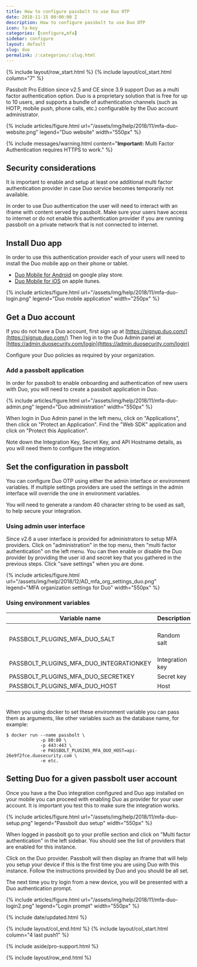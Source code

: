 ```yaml
---
title: How to configure passbolt to use Duo OTP
date: 2018-11-15 00:00:00 Z
description: How to configure passbolt to use Duo OTP
icon: fa-key
categories: [configure,mfa]
sidebar: configure
layout: default
slug: duo
permalink: /:categories/:slug.html
---
```


{% include layout/row_start.html %}
{% include layout/col_start.html column="7" %}

Passbolt Pro Edition since v2.5 and CE since 3.9 support Duo as a multi factor authentication option.
Duo is a proprietary solution that is free for up to 10 users, and supports a bundle
of authentication channels (such as HOTP, mobile push, phone calls, etc.) configurable
by the Duo account administrator.

{% include articles/figure.html
    url="/assets/img/help/2018/11/mfa-duo-website.png"
    legend="Duo website"
    width="550px"
%}

{% include messages/warning.html
    content="**Important:** Multi Factor Authentication requires HTTPS to work."
%}

## Security considerations

It is important to enable and setup at least one additional multi factor authentication 
provider in case Duo service becomes temporarily not available.

In order to use Duo authentication the user will need to interact with an iframe
with content served by passbolt. Make sure your users have access to internet or do
not enable this authentication provider if you are running passbolt on a private network
that is not connected to internet.

## Install Duo app

In order to use this authentication provider each of your users will need to install
the Duo mobile app on their phone or tablet.

- [Duo Mobile for Android](https://play.google.com/store/apps/details?id=com.duosecurity.duomobile&hl=en) on google play store.
- [Duo Mobile for iOS](https://itunes.apple.com/us/app/duo-mobile/id422663827?mt=8) on apple itunes.

{% include articles/figure.html
    url="/assets/img/help/2018/11/mfa-duo-login.png"
    legend="Duo mobile application"
    width="250px"
%}

## Get a Duo account

If you do not have a Duo account, first sign up at [https://signup.duo.com/](https://signup.duo.com/)
Then log in to the Duo Admin panel at [https://admin.duosecurity.com/login](https://admin.duosecurity.com/login)

Configure your Duo policies as required by your organization.

### Add a passbolt application 

In order for passbolt to enable onboarding and authentication of new users with Duo,
you will need to create a passbolt application in Duo.

{% include articles/figure.html
    url="/assets/img/help/2018/11/mfa-duo-admin.png"
    legend="Duo administration"
    width="550px"
%}

When login in Duo Admin panel in the left menu, click on "Applications", then click on 
"Protect an Application". Find the "Web SDK" application and click on "Protect this Application".

Note down the Integration Key, Secret Key, and API Hostname details, as you will need
them to configure the integration.

## Set the configuration in passbolt

You can configure Duo OTP using either the admin interface or environment variables. 
If multiple settings providers are used the settings in the admin interface will override the one in environment 
variables.

You will need to generate a random 40 character string to be used as salt, to help
secure your integration.

### Using admin user interface

Since v2.6 a user interface is provided for administrators to setup MFA providers.
Click on "administration" in the top menu, then "multi factor authentication" on the left menu.
You can then enable or disable the Duo provider by providing the user id and secret key that
you gathered in the previous steps. Click "save settings" when you are done.

{% include articles/figure.html
    url="/assets/img/help/2018/12/AD_mfa_org_settings_duo.png"
    legend="MFA organization settings for Duo"
    width="550px"
%}

### Using environment variables

<table class="table-parameters">
<thead>
    <tr>
        <th>Variable name</th>
        <th>Description</th>
        <th>Type</th>
    </tr>
</thead>
<tbody>
    <tr>
        <td>PASSBOLT_PLUGINS_MFA_DUO_SALT</td>
        <td>Random salt</td>
        <td>string (40 chars min.)</td>
    </tr>
    <tr>
        <td>PASSBOLT_PLUGINS_MFA_DUO_INTEGRATIONKEY</td>
        <td>Integration key</td>
        <td>string</td>
    </tr>
    <tr>
        <td>PASSBOLT_PLUGINS_MFA_DUO_SECRETKEY</td>
        <td>Secret key</td>
        <td>string</td>
    </tr>
    <tr>
        <td>PASSBOLT_PLUGINS_MFA_DUO_HOST</td>
        <td>Host</td>
        <td>string</td>
    </tr>
</tbody>
</table>
<br>

When you using docker to set these environment variable you can pass them as arguments,
like other variables such as the database name, for example:

```
$ docker run --name passbolt \
             -p 80:80 \
             -p 443:443 \
             -e PASSBOLT_PLUGINS_MFA_DUO_HOST=api-26e9f2fce.duosecurity.com \
             -e etc.
```

## Setting Duo for a given passbolt user account

Once you have a the Duo integration configured and Duo app installed on your mobile you
can proceed with enabling Duo as provider for your user account. It is important you test
this to make sure the integration works.

{% include articles/figure.html
    url="/assets/img/help/2018/11/mfa-duo-setup.png"
    legend="Passbolt duo setup"
    width="550px"
%}

When logged in passbolt go to your profile section and click on "Multi factor authentication"
in the left sidebar. You should see the list of providers that are enabled for this instance.

Click on the Duo provider. Passbolt will then display an iframe that will help you setup
your device if this is the first time you are using Duo with this instance. Follow the
instructions provided by Duo and you should be all set.

The next time you try login from a new device, you will be presented with a Duo 
authentication prompt.

{% include articles/figure.html
    url="/assets/img/help/2018/11/mfa-duo-login2.png"
    legend="Login prompt"
    width="550px"
%}

{% include date/updated.html %}

{% include layout/col_end.html %}
{% include layout/col_start.html column="4 last push1" %}

{% include aside/pro-support.html %}

{% include layout/row_end.html %}
